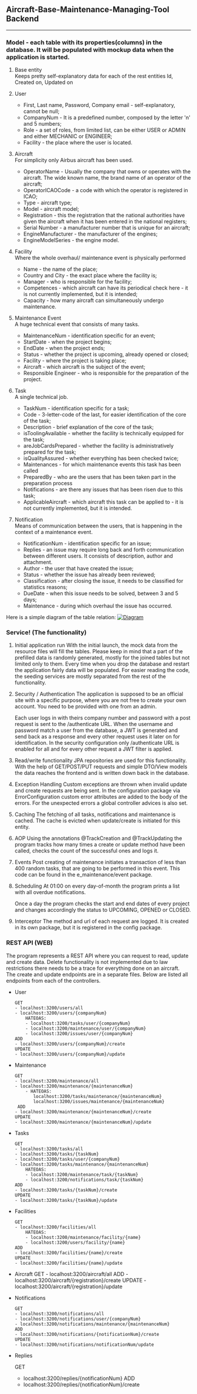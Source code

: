 ## Aircraft-Base-Maintenance-Managing-Tool Backend
---------
### Model - each table with its properties(columns) in the database. It will be populated with mockup data when the application is started.
1. Base entity<br>
   Keeps pretty self-explanatory data for each of the rest entities Id, Created on, Updated on
   
2. User
   - First, Last name, Password, Company email - self-explanatory, cannot be null;
   - CompanyNum - It is a predefined number, composed by the letter 'n' and 5 numbers; 
   - Role - a set of roles, from limited list, can be either USER or ADMIN and either MECHANIC or ENGINEER; 
   - Facility - the place where the user is located.
   
3. Aircraft<br>
   For simplicity only Airbus aircraft has been used.
   - OperatorName - Usually the company that owns or operates with the aircraft. The wide known name, the brand name of an operator of the aircraft;
   - OperatorICAOCode - a code with which the operator is registered in ICAO;
   - Type - aircraft type;
   - Model - aircraft model;
   - Registration - this the registration that the national authorities have given the aircraft when it has been entered in the national registers; 
   - Serial Number - a manufacturer number that is unique for an aircraft;
   - EngineManufacturer - the manufacturer of the engines;
   - EngineModelSeries - the engine model.

4. Facility <br>
   Where the whole overhaul/ maintenance event is physically performed
   - Name - the name of the place;
   - Country and City - the exact place where the facility is;
   - Manager - who is responsible for the facility;
   - Competences - which aircraft can have its periodical check here - it is not currently implemented, but it is intended;
   - Capacity - how many aircraft can simultaneously undergo maintenance.

5. Maintenance Event<br>
   A huge technical event that consists of many tasks.
   - MaintenanceNum - identification specific for an event;
   - StartDate - when the project begins;
   - EndDate - when the project ends;
   - Status - whether the project is upcoming, already opened or closed;
   - Facility - where the project is taking place;
   - Aircraft - which aircraft is the subject of the event;
   - Responsible Engineer - who is responsible for the preparation of the project.

6. Task<br>
   A single technical job.
   - TaskNum - identification specific for a task;
   - Code - 3-letter-code of the last, for easier identification of the core of the task;
   - Description - brief explanation of the core of the task;
   - isToolingAvailable - whether the facility is technically equipped for the task;
   - areJobCardsPrepared - whether the facility is administratively prepared for the task;
   - isQualityAssured - whether everything has been checked twice;
   - Maintenances - for which maintenance events this task has been called
   - PreparedBy - who are the users that has been taken part in the preparation process
   - Notifications - are there any issues that has been risen due to this task;
   - ApplicableAircraft - which aircraft this task can be applied to - it is not currently implemented, but it is intended.

7. Notification<br>
   Means of communication between the users, that is happening in the context of a maintenance event.
   - NotificationNum - identification specific for an issue;
   - Replies - an issue may require long back and forth communication between different users. It consists of description, author and attachment.
   - Author - the user that have created the issue;
   - Status - whether the issue has already been reviewed;
   - Classification - after closing the issue, it needs to be classified for statistics reasons;
   - DueDate - when this issue needs to be solved, between 3 and 5 days;
   - Maintenance - during which overhaul the issue has occurred. 
                  
Here is a simple diagram of the table relation: 
<a target="_blank" href="https://i.imgur.com/lCbMDlG.png">
![Diagram](https://i.imgur.com/lCbMDlG.png) 
</a>

### Service! (The functionality)

1. Initial application run
   With the initial launch, the mock data from the resource files will fill the tables.
   Please keep in mind that a part of the prefilled data is randomly generated, mostly for the joined tables but not limited only to them. 
   Every time when you drop the database and restart the application fairly data will be populated. 
   For easier reading the code, the seeding services are mostly separated from the rest of the functionality.  

2. Security / Authentication
   The application is supposed to be an official site with a specific purpose, where you are not free to create your own account. 
   You need to be provided with one from an admin.                               

   Each user logs in with theirs company number and password with a post request is sent to the /authenticate URL.
   When the username and password match a user from the database, a JWT is generated and send back as a response and every other request uses it later on for identification.
   In the security configuration only /authenticate URL is enabled for all and for every other request a JWT filter is applied.       

3. Read/write functionality
   JPA repositories are used for this functionality.    
   With the help of GET/POST/PUT requests and simple DTO/View models the data reaches the frontend
   and is written down back in the database.

4. Exception Handling
   Custom exceptions are thrown when invalid update and create requests are being sent.
   In the configuration package via ErrorConfiguration custom error attributes are added to the body of the errors.
   For the unexpected errors a global controller advices is also set. 

5. Caching
   The fetching of all tasks, notifications and maintenance is cached. 
   The cache is evicted when update/create is initiated for this entity.
   
6. AOP
   Using the annotations @TrackCreation and @TrackUpdating the program tracks how many times a create or update method have been called, checks the count of the successful ones and logs it.

7. Events
   Post creating of maintenance initiates a transaction of less than 400 random tasks, that are going to be performed in this event.
   This code can be found in the e_maintenance/event package.
   
8. Scheduling
   At 01:00 on every day-of-month the program prints a list with all overdue notifications.

   Once a day the program checks the start and end dates of every project and changes accordingly the status to UPCOMING, OPENED or CLOSED.

9. Interceptor
   The method and url of each request are logged.
   It is created in its own package, but it is registered in the config package.

### REST API (WEB)
  The program represents a REST API where you can request to read, update and create data. Delete functionality is not implemented due to law restrictions there needs to be a trace for everything done on an aircraft.  
  The create and update endpoints are in a separate files. 
  Below are listed all endpoints from each of the controllers.
- User       
  
      GET
      - localhost:3200/users/all
      - localhost:3200/users/{companyNum}
          HATEOAS:
          - localhost:3200/tasks/user/{companyNum}
          - localhost:3200/maintenance/user/{companyNum}
          - localhost:3200/issues/user/{companyNum}
      ADD
      - localhost:3200/users/{companyNum}/create
      UPDATE
      - localhost:3200/users/{companyNum}/update

- Maintenance
       
      GET
      - localhost:3200/maintenance/all
      - localhost:3200/maintenance/{maintenanceNum}
          - HATEOAS:
             localhost:3200/tasks/maintenance/{maintenanceNum}
             localhost:3200/issues/maintenance/{maintenanceNum}
       ADD
      - localhost:3200/maintenance/{maintenanceNum}/create
      UPDATE
      - localhost:3200/maintenance/{maintenanceNum}/update

- Tasks
  
      GET
      - localhost:3200/tasks/all
      - localhost:3200/tasks/{taskNum}
      - localhost:3200/tasks/user/{companyNum}
      - localhost:3200/tasks/maintenance/{maintenanceNum}
          HATEOAS: 
          - localhost:3200/maintenance/task/{taskNum}
          - localhost:3200/notifications/task/{taskNum}
      ADD
      - localhost:3200/tasks/{taskNum}/create
      UPDATE
      - localhost:3200/tasks/{taskNum}/update       

- Facilities

      GET
      - localhost:3200/facilities/all
          HATEOAS: 
          - localhost:3200/maintenance/facility/{name}
          - localhost:3200/users/facility/{name}
      ADD
      - localhost:3200/facilities/{name}/create
      UPDATE
      - localhost:3200/facilities/{name}/update

- Aircraft
      GET
      - localhost:3200/aircraft/all
      ADD
      - localhost:3200/aircraft/{registration}/create
      UPDATE
      - localhost:3200/aircraft/{registration}/update

- Notifications

      GET
      - localhost:3200/notifications/all
      - localhost:3200/notifications/user/{companyNum}
      - localhost:3200/notifications/maintenance/{maintenanceNum}
      ADD
      - localhost:3200/notifications/{notificationNum}/create
      UPDATE
      - localhost:3200/notifications/notificationNum/update

- Replies
    
    GET
    - localhost:3200/replies/{notificationNum}
    ADD
    - localhost:3200/replies/{notificationNum}/create
 

